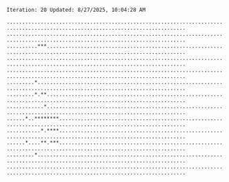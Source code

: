 `Iteration: 20 Updated: 8/27/2025, 10:04:28 AM`
<!-- GOL_START -->
`................................................................................................................................`</br>
`................................................................................................................................`</br>
`..........***...................................................................................................................`</br>
`................................................................................................................................`</br>
`................................................................................................................................`</br>
`.........*......................................................................................................................`</br>
`.........*.**...................................................................................................................`</br>
`............*...................................................................................................................`</br>
`......*..********...............................................................................................................`</br>
`...........*.****...............................................................................................................`</br>
`......*....**.***...............................................................................................................`</br>
`.........*......................................................................................................................`</br>
`................................................................................................................................`</br>
<!-- GOL_END -->